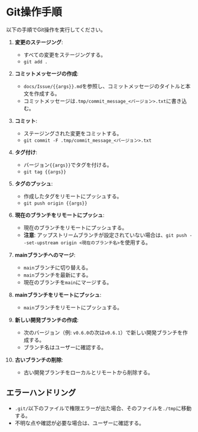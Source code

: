 # Git操作手順

以下の手順でGit操作を実行してください。

1.  **変更のステージング**:
    - すべての変更をステージングする。
    - `git add .`

2.  **コミットメッセージの作成**:
    - `docs/Issue/{{args}}.md`を参照し、コミットメッセージのタイトルと本文を作成する。
    - コミットメッセージは`.tmp/commit_message_<バージョン>.txt`に書き込む。

3.  **コミット**:
    - ステージングされた変更をコミットする。
    - `git commit -F .tmp/commit_message_<バージョン>.txt`

4.  **タグ付け**:
    - バージョン`{{args}}`でタグを付ける。
    - `git tag {{args}}`

5.  **タグのプッシュ**:
    - 作成したタグをリモートにプッシュする。
    - `git push origin {{args}}`

6.  **現在のブランチをリモートにプッシュ**:
    - 現在のブランチをリモートにプッシュする。
    - **注意**: アップストリームブランチが設定されていない場合は、`git push --set-upstream origin <現在のブランチ名>`を使用する。

7.  **mainブランチへのマージ**:
    - `main`ブランチに切り替える。
    - `main`ブランチを最新にする。
    - 現在のブランチを`main`にマージする。

8.  **mainブランチをリモートにプッシュ**:
    - `main`ブランチをリモートにプッシュする。

9.  **新しい開発ブランチの作成**:
    - 次のバージョン（例: `v0.6.0`の次は`v0.6.1`）で新しい開発ブランチを作成する。
    - ブランチ名はユーザーに確認する。

10. **古いブランチの削除**:
    - 古い開発ブランチをローカルとリモートから削除する。

## エラーハンドリング

-   `.git/`以下のファイルで権限エラーが出た場合、そのファイルを`./tmp`に移動する。
-   不明な点や確認が必要な場合は、ユーザーに確認する。
